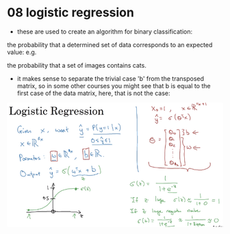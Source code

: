 # 08 logistic regression

- these are used to create an algorithm for binary classification:

the probability that a determined set of data corresponds to an expected value: e.g.

the probability that a set of images contains cats.

- it makes sense to separate the trivial case 'b' from the transposed matrix, so in some other courses you might see that b is equal to the first case of the data matrix, here, that is not the case:

![image](image_9.png)